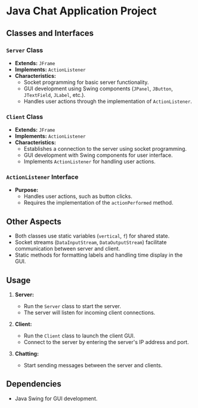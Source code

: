 # Java Chat Application Project

## Classes and Interfaces

### `Server` Class
- **Extends:** `JFrame`
- **Implements:** `ActionListener`
- **Characteristics:**
  - Socket programming for basic server functionality.
  - GUI development using Swing components (`JPanel`, `JButton`, `JTextField`, `JLabel`, etc.).
  - Handles user actions through the implementation of `ActionListener`.

### `Client` Class
- **Extends:** `JFrame`
- **Implements:** `ActionListener`
- **Characteristics:**
  - Establishes a connection to the server using socket programming.
  - GUI development with Swing components for user interface.
  - Implements `ActionListener` for handling user actions.

### `ActionListener` Interface
- **Purpose:**
  - Handles user actions, such as button clicks.
  - Requires the implementation of the `actionPerformed` method.

## Other Aspects
- Both classes use static variables (`vertical`, `f`) for shared state.
- Socket streams (`DataInputStream`, `DataOutputStream`) facilitate communication between server and client.
- Static methods for formatting labels and handling time display in the GUI.

## Usage

1. **Server:**
   - Run the `Server` class to start the server.
   - The server will listen for incoming client connections.

2. **Client:**
   - Run the `Client` class to launch the client GUI.
   - Connect to the server by entering the server's IP address and port.

3. **Chatting:**
   - Start sending messages between the server and clients.

## Dependencies

- Java Swing for GUI development.


